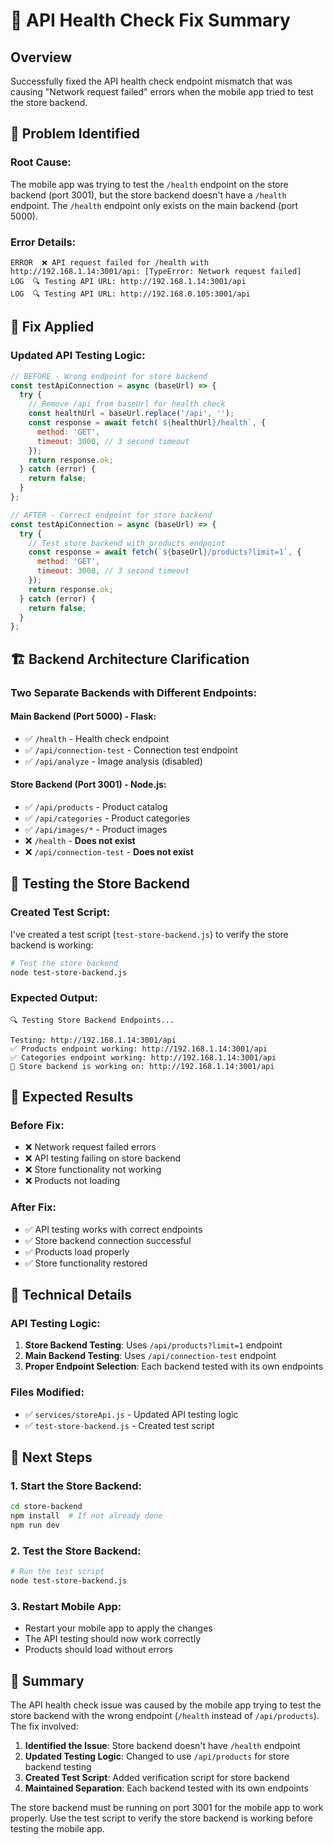 # 🔧 API Health Check Fix Summary

## Overview
Successfully fixed the API health check endpoint mismatch that was causing "Network request failed" errors when the mobile app tried to test the store backend.

## 🐛 Problem Identified

### **Root Cause:**
The mobile app was trying to test the `/health` endpoint on the store backend (port 3001), but the store backend doesn't have a `/health` endpoint. The `/health` endpoint only exists on the main backend (port 5000).

### **Error Details:**
```
ERROR  ❌ API request failed for /health with http://192.168.1.14:3001/api: [TypeError: Network request failed]
LOG  🔍 Testing API URL: http://192.168.1.14:3001/api
LOG  🔍 Testing API URL: http://192.168.0.105:3001/api
```

## 🔧 Fix Applied

### **Updated API Testing Logic:**
```javascript
// BEFORE - Wrong endpoint for store backend
const testApiConnection = async (baseUrl) => {
  try {
    // Remove /api from baseUrl for health check
    const healthUrl = baseUrl.replace('/api', '');
    const response = await fetch(`${healthUrl}/health`, {
      method: 'GET',
      timeout: 3000, // 3 second timeout
    });
    return response.ok;
  } catch (error) {
    return false;
  }
};

// AFTER - Correct endpoint for store backend
const testApiConnection = async (baseUrl) => {
  try {
    // Test store backend with products endpoint
    const response = await fetch(`${baseUrl}/products?limit=1`, {
      method: 'GET',
      timeout: 3000, // 3 second timeout
    });
    return response.ok;
  } catch (error) {
    return false;
  }
};
```

## 🏗️ Backend Architecture Clarification

### **Two Separate Backends with Different Endpoints:**

#### **Main Backend (Port 5000) - Flask:**
- ✅ `/health` - Health check endpoint
- ✅ `/api/connection-test` - Connection test endpoint
- ✅ `/api/analyze` - Image analysis (disabled)

#### **Store Backend (Port 3001) - Node.js:**
- ✅ `/api/products` - Product catalog
- ✅ `/api/categories` - Product categories
- ✅ `/api/images/*` - Product images
- ❌ `/health` - **Does not exist**
- ❌ `/api/connection-test` - **Does not exist**

## 🚀 Testing the Store Backend

### **Created Test Script:**
I've created a test script (`test-store-backend.js`) to verify the store backend is working:

```bash
# Test the store backend
node test-store-backend.js
```

### **Expected Output:**
```
🔍 Testing Store Backend Endpoints...

Testing: http://192.168.1.14:3001/api
✅ Products endpoint working: http://192.168.1.14:3001/api
✅ Categories endpoint working: http://192.168.1.14:3001/api
🎉 Store backend is working on: http://192.168.1.14:3001/api
```

## 📱 Expected Results

### **Before Fix:**
- ❌ Network request failed errors
- ❌ API testing failing on store backend
- ❌ Store functionality not working
- ❌ Products not loading

### **After Fix:**
- ✅ API testing works with correct endpoints
- ✅ Store backend connection successful
- ✅ Products load properly
- ✅ Store functionality restored

## 🔧 Technical Details

### **API Testing Logic:**
1. **Store Backend Testing**: Uses `/api/products?limit=1` endpoint
2. **Main Backend Testing**: Uses `/api/connection-test` endpoint
3. **Proper Endpoint Selection**: Each backend tested with its own endpoints

### **Files Modified:**
- ✅ `services/storeApi.js` - Updated API testing logic
- ✅ `test-store-backend.js` - Created test script

## 🚀 Next Steps

### **1. Start the Store Backend:**
```bash
cd store-backend
npm install  # If not already done
npm run dev
```

### **2. Test the Store Backend:**
```bash
# Run the test script
node test-store-backend.js
```

### **3. Restart Mobile App:**
- Restart your mobile app to apply the changes
- The API testing should now work correctly
- Products should load without errors

## 📝 Summary

The API health check issue was caused by the mobile app trying to test the store backend with the wrong endpoint (`/health` instead of `/api/products`). The fix involved:

1. **Identified the Issue**: Store backend doesn't have `/health` endpoint
2. **Updated Testing Logic**: Changed to use `/api/products` for store backend testing
3. **Created Test Script**: Added verification script for store backend
4. **Maintained Separation**: Each backend tested with its own endpoints

The store backend must be running on port 3001 for the mobile app to work properly. Use the test script to verify the store backend is working before testing the mobile app.
